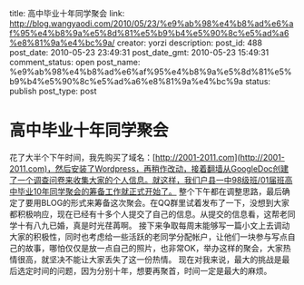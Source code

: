 title: 高中毕业十年同学聚会
link: http://blog.wangyaodi.com/2010/05/23/%e9%ab%98%e4%b8%ad%e6%af%95%e4%b8%9a%e5%8d%81%e5%b9%b4%e5%90%8c%e5%ad%a6%e8%81%9a%e4%bc%9a/
creator: yorzi
description: 
post_id: 488
post_date: 2010-05-23 23:49:31
post_date_gmt: 2010-05-23 15:49:31
comment_status: open
post_name: %e9%ab%98%e4%b8%ad%e6%af%95%e4%b8%9a%e5%8d%81%e5%b9%b4%e5%90%8c%e5%ad%a6%e8%81%9a%e4%bc%9a
status: publish
post_type: post

# 高中毕业十年同学聚会

花了大半个下午时间，我先购买了域名：[http://2001-2011.com](http://2001-2011.com)，然后安装了Wordpress，再稍作改动，接着翻墙从GoogleDoc创建了一个调查问卷来收集大家的个人信息。就这样，我们户县一中98级班/01届班高中毕业10年同学聚会的筹备工作就正式开始了。 整个下午都在调整思路，最后确定了要用BLOG的形式来筹备这次聚会。在QQ群里试着发布了一下，没想到大家都积极响应，现在已经有十多个人提交了自己的信息。从提交的信息看，这帮老同学十有八九已婚，真是时光荏苒啊。 接下来争取每周末能够写一篇小文上去调动大家的积极性，同时也考虑给一些活跃的老同学分配帐户，让他们一块参与写点自己的故事，哪怕仅仅是放一点自己的照片，也非常OK，举办这样的聚会，大家热情很高，就坚决不能让大家丢失了这一份热情。 现在对我来说，最大的挑战是最后选定时间的问题，因为分别十年，想要再聚首，时间一定是最大的麻烦。
